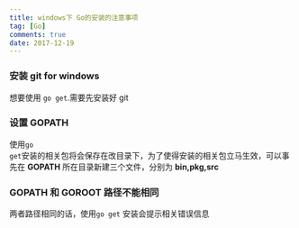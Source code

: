 ```yaml
---
title: windows下 Go的安装的注意事项
tag: [Go]
comments: true
date: 2017-12-19
---
```








### 安装 **git for windows**

想要使用 <code>go get</code>.需要先安装好 git

### 设置 **GOPATH**

使用<code>go get</code>安装的相关包将会保存在改目录下，为了使得安装的相关包立马生效，可以事先在 **GOPATH** 所在目录新建三个文件，分别为 **bin,pkg,src**

### **GOPATH** 和 **GOROOT** 路径不能相同

两者路径相同的话，使用<code>go get</code> 安装会提示相关错误信息